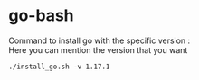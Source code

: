 # go-bash
Command to install go with the specific version :  
Here you can mention the version that you want 

    ./install_go.sh -v 1.17.1
